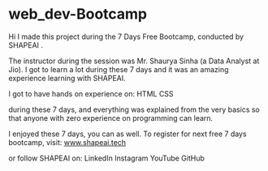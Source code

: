# web_dev-Bootcamp

Hi I made this project during the 7 Days Free Bootcamp, conducted by SHAPEAI .

The instructor during the session was Mr. Shaurya Sinha (a Data Analyst at Jio). I got to learn a lot during these 7 days and it was an amazing experience learning with SHAPEAI.


I got to have hands on experience on:
HTML
CSS

during these 7 days, and everything was explained from the very basics so that anyone with zero experience on programming can learn.

I enjoyed these 7 days, you can as well. To register for next free 7 days bootcamp, visit: www.shapeai.tech

or follow SHAPEAI on:
LinkedIn
Instagram
YouTube
GitHub
